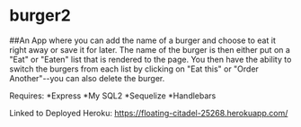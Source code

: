 # burger2
##An App where you can add the name of a burger and choose to eat it right away or save it for later. The name of the burger is then either put on a "Eat" or "Eaten" list that is rendered to the page. You then have the ability to switch the burgers from each list by clicking on "Eat this" or "Order Another"--you can also delete the burger.

Requires: *Express
          *My SQL2
          *Sequelize
          *Handlebars

Linked to Deployed Heroku: https://floating-citadel-25268.herokuapp.com/
